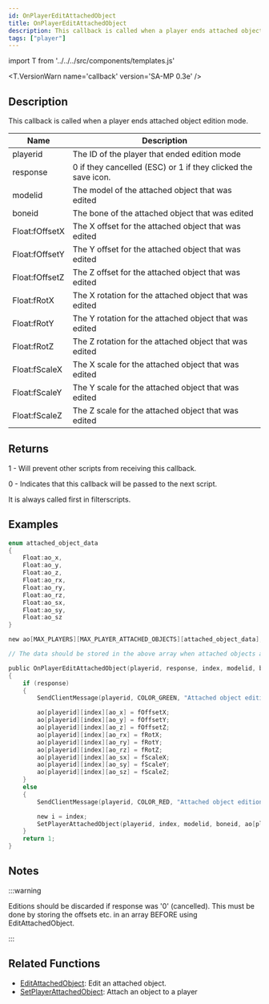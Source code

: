 ```yaml
---
id: OnPlayerEditAttachedObject
title: OnPlayerEditAttachedObject
description: This callback is called when a player ends attached object edition mode.
tags: ["player"]
---
```


import T from '../../../src/components/templates.js'

<T.VersionWarn name='callback' version='SA-MP 0.3e' />

## Description

This callback is called when a player ends attached object edition mode.

| Name           | Description                                                   |
| -------------- | ------------------------------------------------------------- |
| playerid       | The ID of the player that ended edition mode                  |
| response       | 0 if they cancelled (ESC) or 1 if they clicked the save icon. |
| modelid        | The model of the attached object that was edited              |
| boneid         | The bone of the attached object that was edited               |
| Float:fOffsetX | The X offset for the attached object that was edited          |
| Float:fOffsetY | The Y offset for the attached object that was edited          |
| Float:fOffsetZ | The Z offset for the attached object that was edited          |
| Float:fRotX    | The X rotation for the attached object that was edited        |
| Float:fRotY    | The Y rotation for the attached object that was edited        |
| Float:fRotZ    | The Z rotation for the attached object that was edited        |
| Float:fScaleX  | The X scale for the attached object that was edited           |
| Float:fScaleY  | The Y scale for the attached object that was edited           |
| Float:fScaleZ  | The Z scale for the attached object that was edited           |

## Returns

1 - Will prevent other scripts from receiving this callback.

0 - Indicates that this callback will be passed to the next script.

It is always called first in filterscripts.

## Examples

```c
enum attached_object_data
{
    Float:ao_x,
    Float:ao_y,
    Float:ao_z,
    Float:ao_rx,
    Float:ao_ry,
    Float:ao_rz,
    Float:ao_sx,
    Float:ao_sy,
    Float:ao_sz
}

new ao[MAX_PLAYERS][MAX_PLAYER_ATTACHED_OBJECTS][attached_object_data];

// The data should be stored in the above array when attached objects are attached.

public OnPlayerEditAttachedObject(playerid, response, index, modelid, boneid, Float:fOffsetX, Float:fOffsetY, Float:fOffsetZ, Float:fRotX, Float:fRotY, Float:fRotZ, Float:fScaleX, Float:fScaleY, Float:fScaleZ)
{
    if (response)
    {
        SendClientMessage(playerid, COLOR_GREEN, "Attached object edition saved.");

        ao[playerid][index][ao_x] = fOffsetX;
        ao[playerid][index][ao_y] = fOffsetY;
        ao[playerid][index][ao_z] = fOffsetZ;
        ao[playerid][index][ao_rx] = fRotX;
        ao[playerid][index][ao_ry] = fRotY;
        ao[playerid][index][ao_rz] = fRotZ;
        ao[playerid][index][ao_sx] = fScaleX;
        ao[playerid][index][ao_sy] = fScaleY;
        ao[playerid][index][ao_sz] = fScaleZ;
    }
    else
    {
        SendClientMessage(playerid, COLOR_RED, "Attached object edition not saved.");

        new i = index;
        SetPlayerAttachedObject(playerid, index, modelid, boneid, ao[playerid][i][ao_x], ao[playerid][i][ao_y], ao[playerid][i][ao_z], ao[playerid][i][ao_rx], ao[playerid][i][ao_ry], ao[playerid][i][ao_rz], ao[playerid][i][ao_sx], ao[playerid][i][ao_sy], ao[playerid][i][ao_sz]);
    }
    return 1;
}
```

## Notes

:::warning

Editions should be discarded if response was '0' (cancelled). This must be done by storing the offsets etc. in an array BEFORE using EditAttachedObject.

:::

## Related Functions

- [EditAttachedObject](../functions/EditAttachedObject.md): Edit an attached object.
- [SetPlayerAttachedObject](../functions/SetPlayerAttachedObject.md): Attach an object to a player
